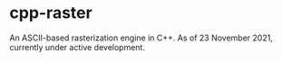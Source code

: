 # cpp-raster
An ASCII-based rasterization engine in C++.
As of 23 November 2021, currently under active development.
